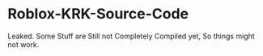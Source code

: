 # Roblox-KRK-Source-Code
Leaked.
Some Stuff are Still not Completely Compiled yet, So things might not work. 
